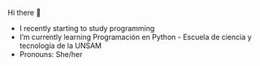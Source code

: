 Hi there 👋

-   I recently starting to study programming
-   I’m currently learning Programación en Python - Escuela de ciencia y tecnología de la UNSAM
-   Pronouns: She/her


